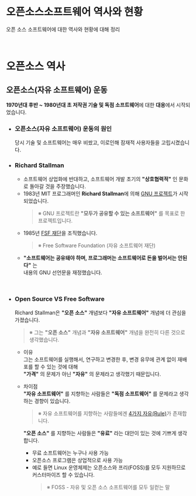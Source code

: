 # **오픈소스소프트웨어 역사와 현황**
오픈 소스 소프트웨어에 대한 역사와 현황에 대해 정리

<br>

# **오픈소스 역사**
## **오픈소스(자유 소프트웨어) 운동**
**1970년대 후반 ~ 1980년대 초 저작권 기술 및 독점 소프트웨어**에 대한 **대응**에서 시작되었습니다.

- ### **오픈소스(자유 소프트웨어) 운동의 원인**
    당시 기술 및 소프트웨어는 매우 비쌌고, 이로인해 잠재적 사용자들을 고립시켰습니다.

- ### **Richard Stallman**
    - 소프트웨어 상업화에 반대하고, 소프트웨어 개발 초기의 **"상호협력적"** 인 문화로 돌아갈 것을 주장했습니다.<br>
    - 1983년 MIT 프로그래머인 **Richard Stallman**에 의해 [GNU 프로젝트](https://www.gnu.org)가 시작되었습니다.
        >※ GNU 프로젝트란 **"모두가 공유할 수 있는 소프트웨어"** 를 목표로 한 프로젝트입니다.
    - 1985년 [FSF 재단](http://www.fsf.org)을 조직했습니다.
        >※ Free Software Foundation (자유 소프트웨어 재단)
  -  **"소프트웨어는 공유돼야 하며, 프로그래머는 소프트웨어로 돈을 벌어서는 안된다"** 는 <br>
    내용의 GNU 선언문을 재정했습니다.
<br>

- ### **Open Source VS Free Software**
    Richard Stallman은 **"오픈 소스"** 개념보다 **"자유 소프트웨어"** 개념에 더 관심을 가졌습니다.
    >※ 그는 **"오픈 소스"** 개념과 **"자유 소프트웨어"** 개념을 완전히 다른 것으로 생각했습니다.
    - 이유<br>
        그는 소프트웨어를 실행해서, 연구하고 변경한 후, 변경 유무에 관계 없이 재배포를 할 수 있는 것에 대해<br>
        **"가격"** 의 문제가 아닌 **"자유"** 의 문제라고 생각했기 때문입니다.
    - 차이점<br>
        **"자유 소프트웨어"** 를 지향하는 사람들은 **"독점 소프트웨어"** 를 문제라고 생각하는 경향이 있습니다.<br>
        >※ 자유 소프트웨어를 지향하는 사람들에겐 [4가지 자유(Rule)](https://ethical.net/technology/what-is-open-source-software-a-definition-history-of-oss/)가 존재합니다.<br>
        
        **"오픈 소스"** 를 지향하는 사람들은 **"유료"** 라는 대안이 있는 것에 기쁘게 생각합니다.<br>
        - 무료 소프트웨어는 누구나 사용 가능
        - 오픈소스 프로그램은 상업적으로 사용 가능
        - 예로 들면 Linux 운영체제는 오픈소스와 프리(FOSS)를 모두 지원하므로 커스터마이즈 할 수 있습니다.
            >※ FOSS - 자유 및 오픈 소스 소프트웨어를 모두 일컫는 말